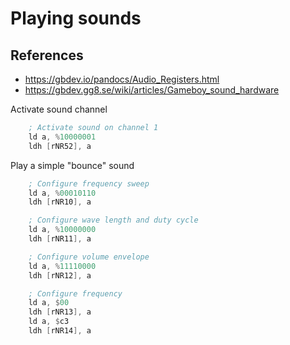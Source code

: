 # Playing sounds

## References

- https://gbdev.io/pandocs/Audio_Registers.html
- https://gbdev.gg8.se/wiki/articles/Gameboy_sound_hardware

Activate sound channel

```asm
    ; Activate sound on channel 1
    ld a, %10000001
    ldh [rNR52], a
```

Play a simple "bounce" sound

```asm
    ; Configure frequency sweep
    ld a, %00010110
    ldh [rNR10], a

    ; Configure wave length and duty cycle
    ld a, %10000000
    ldh [rNR11], a

    ; Configure volume envelope
    ld a, %11110000
    ldh [rNR12], a

    ; Configure frequency
    ld a, $00
    ldh [rNR13], a
    ld a, $c3
    ldh [rNR14], a
```

